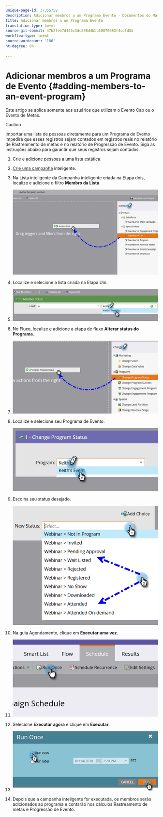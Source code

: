 ```yaml
---
unique-page-id: 37355758
description: Adicionar membros a um Programa Evento - Documentos do Marketing - Documentação do produto
title: Adicionar membros a um Programa Evento
translation-type: tm+mt
source-git-commit: 47b2fee7d146c3dc558d4bbb10070683f4cdfd3d
workflow-type: tm+mt
source-wordcount: '186'
ht-degree: 0%

---
```



# Adicionar membros a um Programa de Evento {#adding-members-to-an-event-program}

Este artigo se aplica somente aos usuários que utilizam o Evento Cap ou o Evento de Metas.

>[!CAUTION]
>
>Importar uma lista de pessoas diretamente para um Programa de Evento impedirá que esses registros sejam contados em registros reais no relatório de Rastreamento de metas e no relatório de Progressão de Evento. Siga as instruções abaixo para garantir que seus registros sejam contados.

1. Crie e [adicione pessoas a uma lista estática](http://docs.marketo.com/x/ecKt).
1. [Crie uma campanha](http://docs.marketo.com/x/M4AR) inteligente.
1. Na Lista inteligente da Campanha inteligente criada na Etapa dois, localize e adicione o filtro **Membro da Lista**.

   ![](assets/three.png)

1. Localize e selecione a lista criada na Etapa Um.
1. ![](assets/four.png)

1. No Fluxo, localize e adicione a etapa de fluxo **Alterar status do Programa**.
1. ![](assets/five.png)

1. Localize e selecione seu Programa de Evento.

   ![](assets/six.png)

1. Escolha seu status desejado.

   ![](assets/seven.png)

1. Na guia Agendamento, clique em **Executar uma vez**.
1. ![](assets/eight.png)

1. Selecione **Executar agora** e clique em **Executar**.
1. ![](assets/nine.png)

1. Depois que a campanha inteligente for executada, os membros serão adicionados ao programa e contarão nos cálculos Rastreamento de metas e Progressão de Evento.

